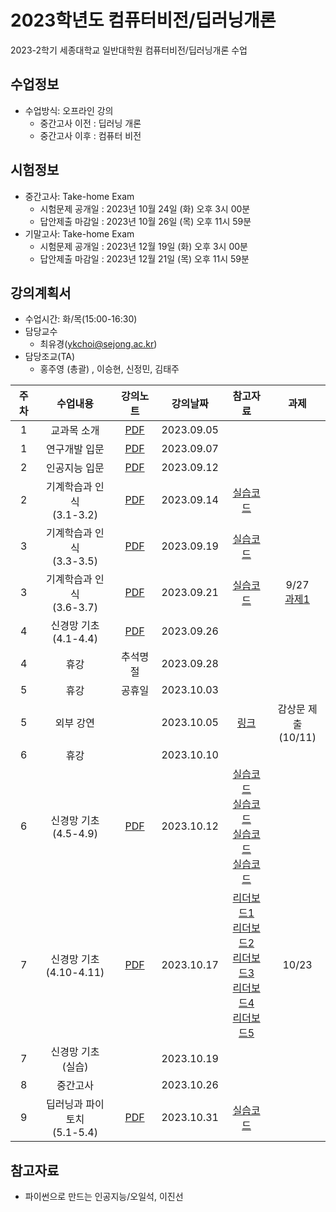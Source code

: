 # 2023학년도 컴퓨터비전/딥러닝개론
2023-2학기 세종대학교 일반대학원 컴퓨터비전/딥러닝개론 수업

## 수업정보
- 수업방식: 오프라인 강의
  - 중간고사 이전 : 딥러닝 개론
  - 중간고사 이후 : 컴퓨터 비전 

## 시험정보
- 중간고사: Take-home Exam 
  - 시험문제 공개일 : 2023년 10월 24일 (화) 오후 3시 00분
  - 답안제출 마감일 : 2023년 10월 26일 (목) 오후 11시 59분
- 기말고사: Take-home Exam
  - 시험문제 공개일 : 2023년 12월 19일 (화) 오후 3시 00분
  - 답안제출 마감일 : 2023년 12월 21일 (목) 오후 11시 59분

## 강의계획서
- 수업시간: 화/목(15:00-16:30) 
- 담당교수
  - 최유경(ykchoi@sejong.ac.kr)
- 담당조교(TA)
  - 홍주영 (총괄) , 이승현, 신정민, 김태주



| 주차 | 수업내용 | 강의노트 | 강의날짜 | 참고자료 | 과제 |
|:---:|:---:|:---:|:---:|:---:|:---:|
| 1 | 교과목 소개 | [PDF](https://github.com/sejongresearch/2023.ComputerVision/blob/main/LectureNotes/%5B%E1%84%8F%E1%85%A5%E1%86%B7%E1%84%91%E1%85%B2%E1%84%90%E1%85%A5%E1%84%87%E1%85%B5%E1%84%8C%E1%85%A5%E1%86%AB%5D%5Bch1%5D%20%E1%84%80%E1%85%AA%E1%84%86%E1%85%A9%E1%86%A8%E1%84%89%E1%85%A9%E1%84%80%E1%85%A2%20(2023).pdf)| 2023.09.05 |  | | 
| 1 | 연구개발 입문 | [PDF](https://github.com/sejongresearch/2023.ComputerVision/blob/main/LectureNotes/%5B%E1%84%8F%E1%85%A5%E1%86%B7%E1%84%91%E1%85%B2%E1%84%90%E1%85%A5%E1%84%87%E1%85%B5%E1%84%8C%E1%85%A5%E1%86%AB%5D%5Bch2%5D%20%E1%84%8B%E1%85%A7%E1%86%AB%E1%84%80%E1%85%AE%E1%84%80%E1%85%A2%E1%84%87%E1%85%A1%E1%86%AF%20%E1%84%8B%E1%85%B5%E1%86%B8%E1%84%86%E1%85%AE%E1%86%AB%20(2023).pdf)| 2023.09.07 |  | | 
| 2 | 인공지능 입문 | [PDF](https://github.com/sejongresearch/2023.ComputerVision/blob/main/LectureNotes/%5B%E1%84%8F%E1%85%A5%E1%86%B7%E1%84%91%E1%85%B2%E1%84%90%E1%85%A5%E1%84%87%E1%85%B5%E1%84%8C%E1%85%A5%E1%86%AB%5D%5Bch3%5D%20%E1%84%8B%E1%85%B5%E1%86%AB%E1%84%80%E1%85%A9%E1%86%BC%E1%84%8C%E1%85%B5%E1%84%82%E1%85%B3%E1%86%BC%20%E1%84%8B%E1%85%B5%E1%86%B8%E1%84%86%E1%85%AE%E1%86%AB%20(2023).pdf)| 2023.09.12 |  | | 
| 2 | 기계학습과 인식 <br> (3.1-3.2) | [PDF](https://github.com/sejongresearch/2023.ComputerVision/blob/main/LectureNotes/%5B%E1%84%8F%E1%85%A5%E1%86%B7%E1%84%91%E1%85%B2%E1%84%90%E1%85%A5%E1%84%87%E1%85%B5%E1%84%8C%E1%85%A5%E1%86%AB%5D%5Bch4%5D%20%E1%84%80%E1%85%B5%E1%84%80%E1%85%A8%E1%84%92%E1%85%A1%E1%86%A8%E1%84%89%E1%85%B3%E1%86%B8%E1%84%80%E1%85%AA%20%E1%84%8B%E1%85%B5%E1%86%AB%E1%84%89%E1%85%B5%E1%86%A8%20(2023).pdf) | 2023.09.14 | [실습코드](https://www.kaggle.com/yukyungchoi/2023-ai-w2-p1) | | 
| 3 | 기계학습과 인식 <br> (3.3-3.5) | [PDF](https://github.com/sejongresearch/2023.ComputerVision/blob/main/LectureNotes/%5B%E1%84%8F%E1%85%A5%E1%86%B7%E1%84%91%E1%85%B2%E1%84%90%E1%85%A5%E1%84%87%E1%85%B5%E1%84%8C%E1%85%A5%E1%86%AB%5D%5Bch4%5D%20%E1%84%80%E1%85%B5%E1%84%80%E1%85%A8%E1%84%92%E1%85%A1%E1%86%A8%E1%84%89%E1%85%B3%E1%86%B8%E1%84%80%E1%85%AA%20%E1%84%8B%E1%85%B5%E1%86%AB%E1%84%89%E1%85%B5%E1%86%A8%20(2023).pdf) | 2023.09.19 | [실습코드](https://www.kaggle.com/yukyungchoi/2023-ai-w2-p2) | | 
| 3 | 기계학습과 인식 <br> (3.6-3.7) | [PDF](https://github.com/sejongresearch/2023.ComputerVision/blob/main/LectureNotes/%5B%E1%84%8F%E1%85%A5%E1%86%B7%E1%84%91%E1%85%B2%E1%84%90%E1%85%A5%E1%84%87%E1%85%B5%E1%84%8C%E1%85%A5%E1%86%AB%5D%5Bch4%5D%20%E1%84%80%E1%85%B5%E1%84%80%E1%85%A8%E1%84%92%E1%85%A1%E1%86%A8%E1%84%89%E1%85%B3%E1%86%B8%E1%84%80%E1%85%AA%20%E1%84%8B%E1%85%B5%E1%86%AB%E1%84%89%E1%85%B5%E1%86%A8%20(2023).pdf) | 2023.09.21 | [실습코드](https://www.kaggle.com/yukyungchoi/2023-ai-w2-p3) | 9/27 <br> [과제1](https://github.com/sejongresearch/2023.ComputerVision/blob/main/HW/w2a1.md)| 
| 4 | 신경망 기초 <br> (4.1-4.4) | [PDF](https://github.com/sejongresearch/2023.ComputerVision/blob/main/LectureNotes/%5B%E1%84%8F%E1%85%A5%E1%86%B7%E1%84%91%E1%85%B2%E1%84%90%E1%85%A5%E1%84%87%E1%85%B5%E1%84%8C%E1%85%A5%E1%86%AB%5D%5Bch5%5D%20%E1%84%89%E1%85%B5%E1%86%AB%E1%84%80%E1%85%A7%E1%86%BC%E1%84%86%E1%85%A1%E1%86%BC%E1%84%80%E1%85%B5%E1%84%8E%E1%85%A9%20(2023).pdf) | 2023.09.26 |  |  | 
| 4 | 휴강 | 추석명절  | 2023.09.28 |  | |
| 5 | 휴강 | 공휴일 | 2023.10.03 |  | |
| 5 | 외부 강연 |  | 2023.10.05 | [링크](https://youtu.be/QiZ6GhXKRbI) | 감상문 제출 <br> (10/11) |
| 6 | 휴강 |  | 2023.10.10 |  | |
| 6 | 신경망 기초 <br> (4.5-4.9) | [PDF](https://github.com/sejongresearch/2023.ComputerVision/blob/main/LectureNotes/%5B%E1%84%8F%E1%85%A5%E1%86%B7%E1%84%91%E1%85%B2%E1%84%90%E1%85%A5%E1%84%87%E1%85%B5%E1%84%8C%E1%85%A5%E1%86%AB%5D%5Bch5%5D%20%E1%84%89%E1%85%B5%E1%86%AB%E1%84%80%E1%85%A7%E1%86%BC%E1%84%86%E1%85%A1%E1%86%BC%E1%84%80%E1%85%B5%E1%84%8E%E1%85%A9%20(2023).pdf) | 2023.10.12 | [실습코드](https://www.kaggle.com/yukyungchoi/2023-ai-w3-p1/) <br> [실습코드](https://www.kaggle.com/yukyungchoi/2023-ai-w3-p2/) <br> [실습코드](https://www.kaggle.com/yukyungchoi/2023-ai-w3-p3/) <br> [실습코드](https://www.kaggle.com/yukyungchoi/2023-ai-w3-p4/) |  | 
| 7 | 신경망 기초 <br> (4.10-4.11) | [PDF](https://github.com/sejongresearch/2023.ComputerVision/blob/main/LectureNotes/%5B%E1%84%8F%E1%85%A5%E1%86%B7%E1%84%91%E1%85%B2%E1%84%90%E1%85%A5%E1%84%87%E1%85%B5%E1%84%8C%E1%85%A5%E1%86%AB%5D%5Bch5%5D%20%E1%84%89%E1%85%B5%E1%86%AB%E1%84%80%E1%85%A7%E1%86%BC%E1%84%86%E1%85%A1%E1%86%BC%E1%84%80%E1%85%B5%E1%84%8E%E1%85%A9%20(2023).pdf) | 2023.10.17 | [리더보드1](https://www.kaggle.com/t/052fd1672da24f80ba4632546893c14a)<br>[리더보드2](https://www.kaggle.com/t/1fa552dc3eb44b4fb0af470c3c64c348)<br>[리더보드3](https://www.kaggle.com/t/86c9fef1a6064df390dee98c6b4f6b3e)<br>[리더보드4](https://www.kaggle.com/t/8bf8bcaaab814662bbebb077a143c086)<br>[리더보드5](https://www.kaggle.com/t/da0d0f25f9b84575843f1977eb3ef309) | 10/23 | 
| 7 | 신경망 기초 <br> (실습) |  | 2023.10.19 |  |  | 
| 8 | 중간고사 |  | 2023.10.26 |  | |
| 9 | 딥러닝과 파이토치 <br> (5.1-5.4)| [PDF](https://github.com/sejongresearch/2023.ComputerVision/blob/main/LectureNotes/%5B%E1%84%8F%E1%85%A5%E1%86%B7%E1%84%91%E1%85%B2%E1%84%90%E1%85%A5%E1%84%87%E1%85%B5%E1%84%8C%E1%85%A5%E1%86%AB%5D%5Bch6%5D%20%E1%84%83%E1%85%B5%E1%86%B8%E1%84%85%E1%85%A5%E1%84%82%E1%85%B5%E1%86%BC%E1%84%80%E1%85%AA%20%E1%84%91%E1%85%A1%E1%84%8B%E1%85%B5%E1%84%90%E1%85%A9%E1%84%8E%E1%85%B5%20(2023).pdf)  | 2023.10.31 | [실습코드](https://www.kaggle.com/code/limguentaek/chapter-05-pytorch) | |


## 참고자료
- 파이썬으로 만드는 인공지능/오일석, 이진선
